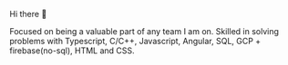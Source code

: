 Hi there 👋

Focused on being a valuable part of any team I am on. Skilled in solving problems with Typescript, C/C++, Javascript, Angular, SQL, GCP + firebase(no-sql), HTML and CSS.
